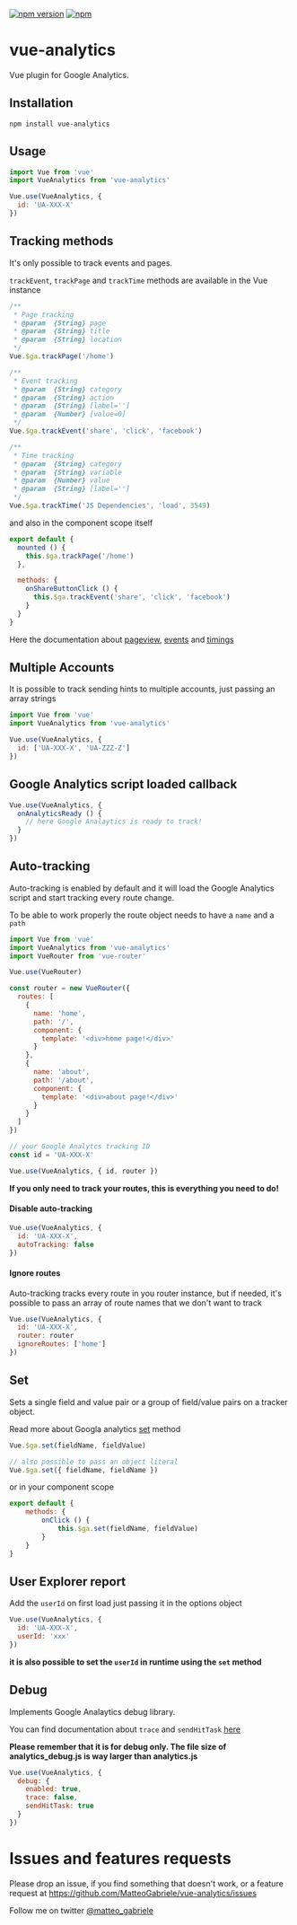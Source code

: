 [![npm version](https://badge.fury.io/js/vue-analytics.svg)](https://badge.fury.io/js/vue-analytics) [![npm](https://img.shields.io/npm/dt/vue-analytics.svg)](https://www.npmjs.com/package/vue-analytics)


# vue-analytics
Vue plugin for Google Analytics.

## Installation

```shell
npm install vue-analytics
```

## Usage

```js
import Vue from 'vue'
import VueAnalytics from 'vue-analytics'

Vue.use(VueAnalytics, { 
  id: 'UA-XXX-X' 
})
```


## Tracking methods

It's only possible to track events and pages.

`trackEvent`, `trackPage` and `trackTime` methods are available in the Vue instance

```js
/**
 * Page tracking
 * @param  {String} page
 * @param  {String} title
 * @param  {String} location
 */
Vue.$ga.trackPage('/home')

/**
 * Event tracking
 * @param  {String} category
 * @param  {String} action
 * @param  {String} [label='']
 * @param  {Number} [value=0]
 */
Vue.$ga.trackEvent('share', 'click', 'facebook')

/**
 * Time tracking
 * @param  {String} category
 * @param  {String} variable
 * @param  {Number} value
 * @param  {String} [label='']
 */
Vue.$ga.trackTime('JS Dependencies', 'load', 3549)
```

and also in the component scope itself

```js
export default {
  mounted () {
    this.$ga.trackPage('/home')
  },

  methods: {
    onShareButtonClick () {
      this.$ga.trackEvent('share', 'click', 'facebook')
    }
  }
}
```

Here the documentation about [pageview](https://developers.google.com/analytics/devguides/collection/analyticsjs/pages), [events](https://developers.google.com/analytics/devguides/collection/analyticsjs/events) and [timings](https://developers.google.com/analytics/devguides/collection/analyticsjs/user-timings)

## Multiple Accounts

It is possible to track sending hints to multiple accounts, just passing an array strings

```js
import Vue from 'vue'
import VueAnalytics from 'vue-analytics'

Vue.use(VueAnalytics, { 
  id: ['UA-XXX-X', 'UA-ZZZ-Z'] 
})

```

## Google Analytics script loaded callback

```js
Vue.use(VueAnalytics, {
  onAnalyticsReady () {
    // here Google Analaytics is ready to track!
  }
})
```

## Auto-tracking

Auto-tracking is enabled by default and it will load the Google Analytics script and start tracking every route change.

To be able to work properly the route object needs to have a `name` and a `path`

```js
import Vue from 'vue'
import VueAnalytics from 'vue-analytics'
import VueRouter from 'vue-router'

Vue.use(VueRouter)

const router = new VueRouter({
  routes: [
    {
      name: 'home',
      path: '/',
      component: {
        template: '<div>home page!</div>'
      }
    },
    {
      name: 'about',
      path: '/about',
      component: {
        template: '<div>about page!</div>'
      }
    }
  ]
})

// your Google Analytcs tracking ID
const id = 'UA-XXX-X'

Vue.use(VueAnalytics, { id, router })

```

**If you only need to track your routes, this is everything you need to do!**

#### Disable auto-tracking

```js
Vue.use(VueAnalytics, {
  id: 'UA-XXX-X',
  autoTracking: false
})
```

#### Ignore routes

Auto-tracking tracks every route in you router instance, but if needed, it's possible to pass an array of route names that we don't want to track


```js
Vue.use(VueAnalytics, {
  id: 'UA-XXX-X',
  router: router
  ignoreRoutes: ['home']
})
```

## Set

Sets a single field and value pair or a group of field/value pairs on a tracker object.

Read more about Googla analytics [set](https://developers.google.com/analytics/devguides/collection/analyticsjs/command-queue-reference#set) method

```js
Vue.$ga.set(fieldName, fieldValue)

// also possible to pass an object literal
Vue.$ga.set({ fieldName, fieldName })

```

or in your component scope

```js
export default {
	methods: {
		onClick () {
			this.$ga.set(fieldName, fieldValue)
		}
	}
}
```

## User Explorer report

Add the `userId` on first load just passing it in the options object

```js
Vue.use(VueAnalytics, {
  id: 'UA-XXX-X',
  userId: 'xxx'
})
```

**it is also possible to set the `userId` in runtime using the `set` method**


## Debug

Implements Google Analaytics debug library.

You can find documentation about `trace` and `sendHitTask` [here](https://developers.google.com/analytics/devguides/collection/analyticsjs/debugging)

**Please remember that it is for debug only. The file size of analytics_debug.js is way larger than analytics.js**


```js
Vue.use(VueAnalytics, {
  debug: {
  	enabled: true,
  	trace: false,
  	sendHitTask: true
  }
})
```

# Issues and features requests
Please drop an issue, if you find something that doesn't work, or a feature request at https://github.com/MatteoGabriele/vue-analytics/issues

Follow me on twitter [@matteo_gabriele](https://twitter.com/matteo_gabriele)
